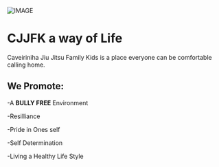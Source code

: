 ![IMAGE](http://cjjfacademy.com/wp-content/uploads/2016/04/cjjf-ornament.png)

# CJJFK a way of Life

Caveiriniha Jiu Jitsu Family Kids is a place everyone can be comfortable calling home. 

## We Promote:

-A **BULLY FREE** Environment

-Resilliance

-Pride in Ones self

-Self Determination

-Living a Healthy Life Style
